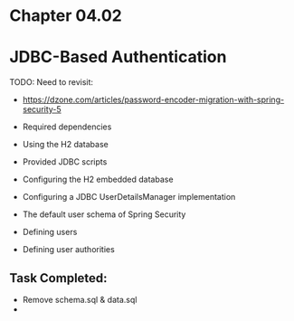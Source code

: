 # Chapter 04.02

# JDBC-Based Authentication

TODO: Need to revisit:
* https://dzone.com/articles/password-encoder-migration-with-spring-security-5




* Required dependencies

* Using the H2 database

* Provided JDBC scripts

* Configuring the H2 embedded database

* Configuring a JDBC UserDetailsManager
implementation

* The default user schema of Spring Security

* Defining users

* Defining user authorities

## Task Completed:
* Remove schema.sql & data.sql
* 
